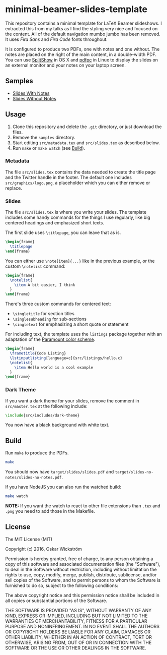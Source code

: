 # minimal-beamer-slides-template

This repository contains a minimal template for LaTeX Beamer slideshows. I
extracted this from my talks as I find the styling very nice and focused on the
content. All of the default navigation mumbo jumbo has been removed. It uses
*Fira Sans* and *Fira Code* fonts throughout.

It is configured to produce two PDFs, one with notes and one without. The notes
are placed on the right of the main content, in a double-width PDF. You can use
[SplitShow](https://github.com/mpflanzer/splitshow) in OS X and
[pdfpc](https://pdfpc.github.io/) in Linux to display the slides on an external
monitor and your notes on your laptop screen.

## Samples

* [Slides With Notes](samples/slides.pdf)
* [Slides Without Notes](samples/slides-no-notes.pdf)

## Usage

1. Clone this repository and delete the `.git` directory, or just download the
  files.
1. Remove the `samples` directory.
1. Start editing `src/metadata.tex` and `src/slides.tex` as described below.
1. Run `make` or `make watch` (see [Build](#build)).

### Metadata

The file `src/slides.tex` contains the data needed to create the title page
and the Twitter handle in the footer. The default one includes
`src/graphics/logo.png`, a placeholder which you can either remove or replace.

### Slides

The file `src/slides.tex` is where you write your slides. The template includes
some handy commands for the things I use regularly, like big centered headings
and emphasized short texts.

The first slide uses `\titlepage`, you can leave that as is.


```latex
\begin{frame}
  \titlepage
\end{frame}
```

You can either use `\note[item]{...}` like in the previous example, or the
custom `\notelist` command:

```latex
\begin{frame}
  \notelist{
    \item A bit easier, I think
  }
\end{frame}
```

There's three custom commands for centered text:

* `\singletitle` for section titles
* `\singlesubheading` for sub-sections
* `\singletext` for emphasizing a short quote or statement

For including text, the template uses the `listings` package together with an
adaptation of the [Paramount color
scheme](https://wickstrom.tech/programming/2016/05/15/paramount-color-scheme-for-vim.html).

```latex
\begin{frame}
  \frametitle{Code Listing}
  \lstinputlisting[language=c]{src/listings/hello.c}
  \notelist{
    \item Hello world is a cool example
  }
\end{frame}
```

### Dark Theme

If you want a dark theme for your slides, remove the comment in `src/master.tex`
at the following include:

```latex
\include{src/includes/dark-theme}
```

You now have a black background with white text.

## Build

Run `make` to produce the PDFs.

```bash
make
```

You should now have `target/slides/slides.pdf` and
`target/slides-no-notes/slides-no-notes.pdf`.

If you have NodeJS you can also run the watched build:

```bash
make watch
```

**NOTE:** If you want the watch to react to other file extensions than `.tex`
and `.png` you need to add those in the Makefile.

## License

The MIT License (MIT)

Copyright (c) 2016, Oskar Wickström

Permission is hereby granted, free of charge, to any person obtaining a copy of
this software and associated documentation files (the "Software"), to deal in
the Software without restriction, including without limitation the rights to
use, copy, modify, merge, publish, distribute, sublicense, and/or sell copies
of the Software, and to permit persons to whom the Software is furnished to do
so, subject to the following conditions:

The above copyright notice and this permission notice shall be included in all
copies or substantial portions of the Software.

THE SOFTWARE IS PROVIDED "AS IS", WITHOUT WARRANTY OF ANY KIND, EXPRESS OR
IMPLIED, INCLUDING BUT NOT LIMITED TO THE WARRANTIES OF MERCHANTABILITY,
FITNESS FOR A PARTICULAR PURPOSE AND NONINFRINGEMENT. IN NO EVENT SHALL THE
AUTHORS OR COPYRIGHT HOLDERS BE LIABLE FOR ANY CLAIM, DAMAGES OR OTHER
LIABILITY, WHETHER IN AN ACTION OF CONTRACT, TORT OR OTHERWISE, ARISING FROM,
OUT OF OR IN CONNECTION WITH THE SOFTWARE OR THE USE OR OTHER DEALINGS IN THE
SOFTWARE.
